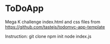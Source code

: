 # ToDoApp

Mega K challenge
index.html and css files from https://github.com/tastejs/todomvc-app-template

Instruction:
git clone
npm init
node index.js
